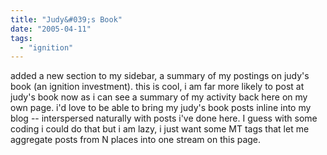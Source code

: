 ```yaml
---
title: "Judy&#039;s Book"
date: "2005-04-11"
tags: 
  - "ignition"
---
```


added a new section to my sidebar, a summary of my postings on judy's book (an ignition investment). this is cool, i am far more likely to post at judy's book now as i can see a summary of my activity back here on my own page. i'd love to be able to bring my judy's book posts inline into my blog -- interspersed naturally with posts i've done here. I guess with some coding i could do that but i am lazy, i just want some MT tags that let me aggregate posts from N places into one stream on this page.

